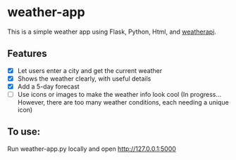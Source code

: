# weather-app

This is a simple weather app using Flask, Python, Html, and [weatherapi](https://www.weatherapi.com/).

## Features
- [x] Let users enter a city and get the current weather
- [x] Shows the weather clearly, with useful details
- [x] Add a 5-day forecast
- [ ] Use icons or images to make the weather info look cool (In progress... However, there are too many weather conditions, each needing a unique icon)

## To use:
Run weather-app.py locally and open http://127.0.0.1:5000
